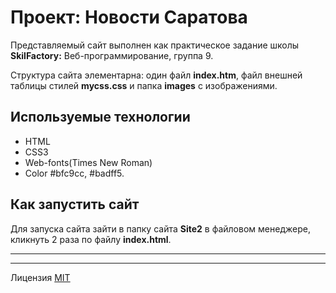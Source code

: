 # Проект: Новости Саратова #

 Представляемый сайт выполнен как практическое задание школы **SkilFactory:** Веб-программирование, группа 9.

 Структура сайта элементарна: один файл **index.htm**, файл внешней таблицы стилей **mycss.css** и папка **images** с изображениями.

## Используемые технологии ##

* HTML
* CSS3
* Web-fonts(Times New Roman)
* Color #bfc9cc, #badff5.

## Как запустить сайт ##

Для запуска сайта зайти в папку сайта **Site2** в файловом менеджере, кликнуть 2 раза по файлу **index.html**.

-----
-----

Лицензия [MIT](../license.md)
